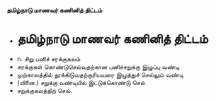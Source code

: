 **தமிழ்நாடு மாணவர் கணினித் திட்டம்**
- # தமிழ்நாடு மாணவர் கணினித் திட்டம்
- n. சிறு பனிச் சரக்குகலம்
- சரக்குகள் கொண்டுசெல்வதற்கான பனிச்சறுக்கு இழுப்பு வண்டி
- முற்காலத்தில் தூக்கிடுவதற்குரியவரை இழுத்துச் செல்லும் வண்டி
- (வினை.) சறுக்கு வண்டியில் இட்டுக்கொண்டு செல்
- சறுக்குகலத்திற் செல்.

